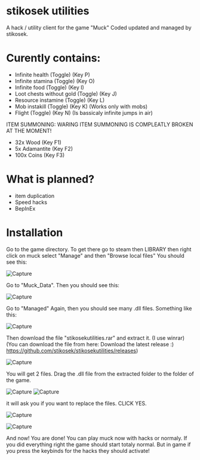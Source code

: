

# stikosek utilities

A hack / utility client for the game "Muck" 
Coded updated and managed by stikosek.

# Curently contains:
 - Infinite health (Toggle) (Key P)
 - Infinite stamina (Toggle) (Key O)
 - Infinite food (Toggle) (Key I)
 - Loot chests without gold (Toggle) (Key J)
 - Resource instamine (Toggle) (Key L)
 - Mob instakill (Toggle) (Key K) (Works only with mobs)
 - Flight (Toggle) (Key N) (Is bassicaly infinite jumps in air)
 
ITEM SUMMONING:
WARING ITEM SUMMONING IS COMPLEATLY BROKEN AT THE MOMENT!
 - 32x Wood (Key F1)
 - 5x Adamantite (Key F2)
 - 100x Coins (Key F3)

# What is planned?
- item duplication
- Speed hacks
- BepInEx

# Installation
 Go to the game directory.
 To get there go to steam then LIBRARY then right click on muck select "Manage" and then "Browse local files"
 You should see this:
 
 
![Capture](https://user-images.githubusercontent.com/62238729/121024575-a4e58000-c7a4-11eb-80a1-10507eb72c49.PNG)


 Go to "Muck_Data".
 Then you should see this:
 
 ![Capture](https://user-images.githubusercontent.com/62238729/121024809-dd855980-c7a4-11eb-9f4e-ea937a5c5fb3.PNG)
 
 Go to "Managed"
 Again, then you should see many .dll files.
 Something like this:
 
 ![Capture](https://user-images.githubusercontent.com/62238729/121025233-3d7c0000-c7a5-11eb-9274-d8ac8ffd4648.PNG)

 Then download the file "stikosekutilities.rar" and extract it. (I use winrar) (You can download the file from here: Download the latest release :) https://github.com/stikosek/stikosekutilities/releases)
 
 ![Capture](https://user-images.githubusercontent.com/62238729/121025808-d743ad00-c7a5-11eb-9c01-e2f3a112d166.PNG)
 
 You will get 2 files. Drag the .dll file from the extracted folder to the folder of the game.
 
 ![Capture](https://user-images.githubusercontent.com/62238729/121026072-13770d80-c7a6-11eb-96ad-75222fa288e5.PNG)
 ![Capture](https://user-images.githubusercontent.com/62238729/121026184-2d185500-c7a6-11eb-8c09-8ee3ee9760bb.PNG)

 
 it will ask you if you want to replace the files. CLICK YES.
 
 ![Capture](https://user-images.githubusercontent.com/62238729/121026474-77013b00-c7a6-11eb-868d-4b2b55c1354f.PNG)
 
 ![Capture](https://user-images.githubusercontent.com/62238729/121026639-9c8e4480-c7a6-11eb-96cd-b26713a2dde8.PNG)
 
 
 And now! You are done! You can play muck now with hacks or normaly.
 If you did everything right the game should start totaly normal.
 But in game if you press the keybinds for the hacks they should activate!
 


 
 
 




 
